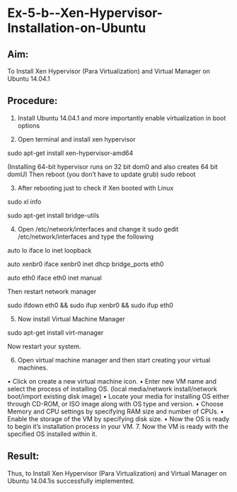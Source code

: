 # Ex-5-b--Xen-Hypervisor-Installation-on-Ubuntu

## Aim:

To Install Xen Hypervisor (Para Virtualization) and Virtual Manager on Ubuntu 14.04.1

## Procedure:

1.	Install Ubuntu 14.04.1 and more importantly enable virtualization in boot options

2.	Open terminal and install xen hypervisor

sudo apt-get install xen-hypervisor-amd64

(Installing 64-bit hypervisor runs on 32 bit dom0 and also creates 64 bit domU) Then reboot (you don’t have to update grub)
sudo reboot

3.	After rebooting just to check if Xen booted with Linux

sudo xl info

sudo apt-get install bridge-utils

4.	Open /etc/network/interfaces and change it sudo gedit /etc/network/interfaces and type the following

auto lo
iface lo inet loopback

auto xenbr0
iface xenbr0 inet dhcp bridge_ports eth0

auto eth0
iface eth0 inet manual

Then restart network manager

sudo ifdown eth0 && sudo ifup xenbr0 && sudo ifup eth0

5.	Now install Virtual Machine Manager

sudo apt-get install virt-manager
 
Now restart your system.

6.	Open virtual machine manager and then start creating your virtual machines.

•	Click on create a new virtual machine icon.
•	Enter new VM name and select the process of installing OS.
(local media/network install/network boot/import existing disk image)
•	Locate your media for installing OS either through CD-ROM, or ISO image along with OS type and version.
•	Choose Memory and CPU settings by specifying RAM size and number of CPUs.
•	Enable the storage of the VM by specifying disk size.
•	Now the OS is ready to begin it’s installation process in your VM.
7.	Now the VM is ready with the specified OS installed within it.









## Result:
Thus, to Install Xen Hypervisor (Para Virtualization) and Virtual Manager on Ubuntu 14.04.1is successfully implemented.
